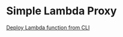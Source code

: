 # Simple Lambda Proxy

[Deploy Lambda function from CLI](https://docs.aws.amazon.com/lambda/latest/dg/gettingstarted-awscli.html)
